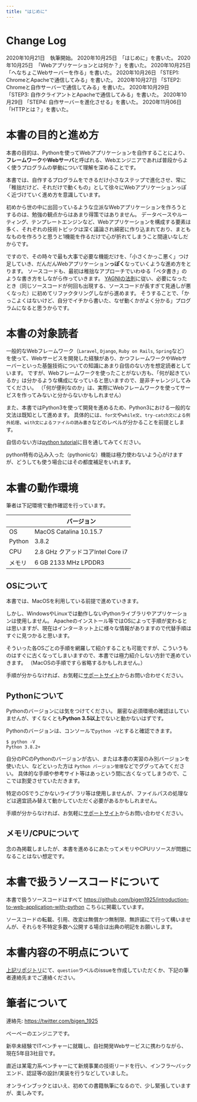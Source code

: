 ```yaml
---
title: "はじめに"
---
```


# Change Log
2020年10月21日　執筆開始。
2020年10月25日　「はじめに」を書いた。
2020年10月25日　「Webアプリケーションとは何か？」を書いた。
2020年10月25日　「へなちょこWebサーバーを作る」を書いた。
2020年10月26日  「STEP1: ChromeとApacheで通信してみる」を書いた。
2020年10月27日  「STEP2: Chromeと自作サーバーで通信してみる」を書いた。
2020年10月29日  「STEP3: 自作クライアントとApacheで通信してみる」を書いた。
2020年10月29日  「STEP4: 自作サーバーを進化させる」を書いた。
2020年11月06日  「HTTPとは？」を書いた。

# 本書の目的と進め方
本書の目的は、Pythonを使ってWebアプリケーションを自作することにより、**フレームワーク**や**Webサーバ**と呼ばれる、Webエンジニアであれば普段からよく使うプログラムの挙動について理解を深めることです。

本書では、自作するプログラムをできるだけ小さなステップで進化させ、常に「稚拙だけど、それだけで動くもの」として徐々にWebアプリケーションっぽく近づけていく進め方を意識しています。

初めから世の中に出回っているような立派なWebアプリケーションを作ろうとするのは、勉強の観点からはあまり得策ではありません。
データベースやルーティング、テンプレートエンジンなど、Webアプリケーションを構成する要素は多く、それぞれの技術トピックは深く議論され綿密に作り込まれており、まともなものを作ろうと思うと1機能を作るだけで心が折れてしまうこと間違いなしだからです。

ですので、その時々で最も大事で必要な機能だけを、「小さくかっこ悪く」つけ足していき、だんだんWebアプリケーション**っぽく**なっていくような進め方をとります。
ソースコードも、最初は稚拙なアプローチでいわゆる「ベタ書き」のような書き方をしながら作っていきます。
[YAGNIの法則](https://ja.wikipedia.org/wiki/YAGNI)に従い、必要になったとき（同じソースコードが何回も出現する、ソースコードが長すぎて見通しが悪くなった）に初めてリファクタリングしながら進めます。
そうすることで、「かっこよくはないけど、自分でイチから書いた、なぜ動くかがよく分かる」プログラムになると思うからです。

# 本書の対象読者
一般的なWebフレームワーク（`Laravel`, `Django`, `Ruby on Rails`, `Spring`など）を使って、Webサービスを開発した経験があり、かつフレームワークやWebサーバーといった基盤技術についての知識にあまり自信のない方を想定読者としています。
ですが、Webフレームワークを使ったことがない方も、「何が起きているか」は分かるような構成になっていると思いますので、是非チャレンジしてみてください。
（「何が便利なのか」は、実際にWebフレームワークを使ってサービスを作ってみないと分からないかもしれません）

また、本書ではPython3を使って開発を進めるため、Python3における一般的な文法は既知として進めます。
具体的には、`for文`や`while文`、`try-catch文による例外処理`、`with文によるファイルの読み書き`などのレベルが分かることを前提とします。

自信のない方は[python tutorial](https://docs.python.org/ja/3/tutorial/)に目を通してみてください。

python特有の込み入った（pythonicな）機能は極力使わないよう心がけますが、どうしても使う場合にはその都度補足をいれます。

# 本書の動作環境
筆者は下記環境で動作確認を行っています。

|        | バージョン                       |
| ------ | ----------------------------- |
| OS     | MacOS Catalina 10.15.7        |
| Python | 3.8.2                         |
| CPU    | 2.8 GHz クアッドコアIntel Core i7 |
| メモリ   | 6 GB 2133 MHz LPDDR3          |

## OSについて
本書では、MacOSを利用している前提で進めていきます。

しかし、WindowsやLinuxでは動作しないPythonライブラリやアプリケーションは使用しません。
Apacheのインストール等ではOSによって手順が変わるとは思いますが、現在はインターネット上に様々な情報がありますので代替手順はすぐに見つかると思います。

そういった各OSごとの手順を網羅して紹介することも可能ですが、こういうものはすぐに古くなってしまいますので、本書では極力紹介しない方針で進めていきます。
（MacOSの手順ですら省略するかもしれません。）

手順が分からなければ、お気軽に[サポートサイト](https://github.com/bigen1925/introduction-to-web-application-with-python)からお問い合わせください。

## Pythonについて
Pythonのバージョンには気をつけてください。
厳密な必須環境の確認はしていませんが、すくなくとも**Python 3.5以上**でないと動かないはずです。

Pythonのバージョンは、コンソールで`python -V`とすると確認できます。
```
$ python -V
Python 3.8.2+
```

自分のPCのPythonのバージョンが古い、または本書の実習のみ別バージョンを使いたい、などといった方は `Python バージョン管理`などでググってみてください。
具体的な手順や参考サイト等はあっという間に古くなってしまうので、ここでは割愛させていただきます。

特定のOSでうごかないライブラリ等は使用しませんが、ファイルパスの処理などは適宜読み替えて動かしていただく必要があるかもしれません。

手順が分からなければ、お気軽に[サポートサイト](https://github.com/bigen1925/introduction-to-web-application-with-python)からお問い合わせください。

## メモリ/CPUについて
念の為掲載しましたが、本書を進めるにあたってメモリやCPUリソースが問題になることはない想定です。


# 本書で扱うソースコードについて
本書で扱うソースコードはすべて
https://github.com/bigen1925/introduction-to-web-application-with-python
こちらに掲載しています。

ソースコードの転載、引用、改変は無償かつ無制限、無許諾にて行って構いませんが、それらを不特定多数へ公開する場合は出典の明記をお願いします。

# 本書内容の不明点について
[上記リポジトリ](https://github.com/bigen1925/introduction-to-web-application-with-python)にて、`question`ラベルのissueを作成していただくか、下記の筆者連絡先までご連絡ください。


# 筆者について
連絡先: https://twitter.com/bigen_1925

ぺーぺーのエンジニアです。

新卒未経験でITベンチャーに就職し、自社開発Webサービスに携わりながら、現在5年目3社目です。

直近は某電力系ベンチャーにて新規事業の技術リードを行い、インフラ〜バックエンド、認証等の設計/実装を行うなどしていました。

オンラインブックとはいえ、初めての書籍執筆になるので、少し緊張していますが、楽しみです。



